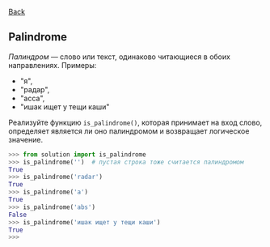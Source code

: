 [Back](../README.md)

## Palindrome

*Палиндром* — слово или текст, одинаково читающиеся в обоих направлениях.
Примеры:

- "я",
- "радар",
- "асса",
- "ишак ищет у тещи каши"

Реализуйте функцию `is_palindrome()`, которая принимает на вход слово,
определяет является ли оно палиндромом и возвращает логическое значение.

```python
>>> from solution import is_palindrome
>>> is_palindrome('')  # пустая строка тоже считается палиндромом
True
>>> is_palindrome('radar')
True
>>> is_palindrome('a')
True
>>> is_palindrome('abs')
False
>>> is_palindrome('ишак ищет у тещи каши')
True
>>>
```
